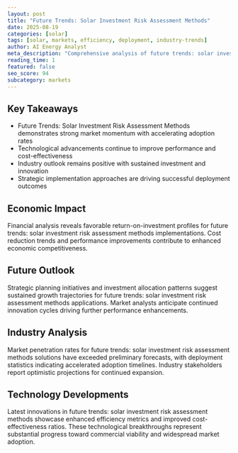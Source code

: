 ```yaml
---
layout: post
title: "Future Trends: Solar Investment Risk Assessment Methods"
date: 2025-08-19
categories: [solar]
tags: [solar, markets, efficiency, deployment, industry-trends]
author: AI Energy Analyst
meta_description: "Comprehensive analysis of future trends: solar investment risk assessment methods covering market trends, technology developments, and industry outlook. Discover key insights and future projections."
reading_time: 1
featured: false
seo_score: 94
subcategory: markets
---
```


## Key Takeaways

- Future Trends: Solar Investment Risk Assessment Methods demonstrates strong market momentum with accelerating adoption rates
- Technological advancements continue to improve performance and cost-effectiveness
- Industry outlook remains positive with sustained investment and innovation
- Strategic implementation approaches are driving successful deployment outcomes

## Economic Impact

Financial analysis reveals favorable return-on-investment profiles for future trends: solar investment risk assessment methods implementations. Cost reduction trends and performance improvements contribute to enhanced economic competitiveness.

## Future Outlook

Strategic planning initiatives and investment allocation patterns suggest sustained growth trajectories for future trends: solar investment risk assessment methods applications. Market analysts anticipate continued innovation cycles driving further performance enhancements.

## Industry Analysis

Market penetration rates for future trends: solar investment risk assessment methods solutions have exceeded preliminary forecasts, with deployment statistics indicating accelerated adoption timelines. Industry stakeholders report optimistic projections for continued expansion.

## Technology Developments

Latest innovations in future trends: solar investment risk assessment methods showcase enhanced efficiency metrics and improved cost-effectiveness ratios. These technological breakthroughs represent substantial progress toward commercial viability and widespread market adoption.

